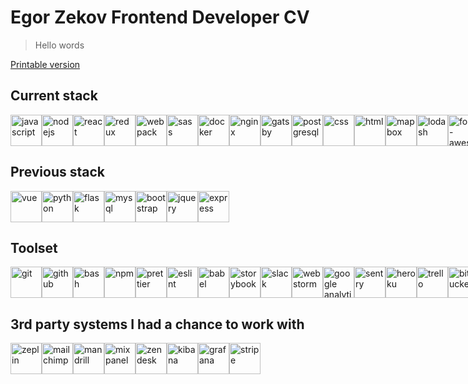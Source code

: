 # Egor Zekov Frontend Developer CV

> Hello words

[Printable version](https://gitprint.com/egorzekov/cv/blob/master/README.md)

## Current stack

<div style="display: flex;">
<img src="https://cdn.svgporn.com/logos/javascript.svg" alt="javascript" height="50" />
<img src="https://cdn.svgporn.com/logos/nodejs-icon.svg" alt="nodejs" height="50" />
<img src="https://cdn.svgporn.com/logos/react.svg" alt="react" height="50" />
<img src="https://cdn.svgporn.com/logos/redux.svg" alt="redux" height="50" />
<img src="https://cdn.svgporn.com/logos/webpack.svg" alt="webpack" height="50" />

<img src="https://cdn.svgporn.com/logos/sass.svg" alt="sass" height="50" />
<img src="https://cdn.svgporn.com/logos/docker.svg" alt="docker" height="50" />
<img src="https://quiksite.com/wp-content/uploads/2016/09/Nginx-Logo-02.png" alt="nginx" height="50" />
<a href="https://www.gatsbyjs.org/" target="_blank">
<img src="https://cdn.svgporn.com/logos/gatsby.svg" alt="gatsby" height="50" />
</a>
<a href="https://www.postgresql.org/" target="_blank">
<img src="https://cdn.svgporn.com/logos/postgresql.svg" alt="postgresql" height="50" />
</a>

<img src="https://cdn.svgporn.com/logos/css-3.svg" alt="css" height="50" />
<img src="https://cdn.svgporn.com/logos/html-5.svg" alt="html" height="50" />
<a href="https://www.mapbox.com/" target="_blank">
<img src="https://cdn.svgporn.com/logos/mapbox.svg" alt="mapbox" height="50" />
</a>
<a href="https://lodash.com/" target="_blank">
<img src="https://cdn.svgporn.com/logos/lodash.svg" alt="lodash" height="50" />
</a>
<a href="https://fontawesome.com/" target="_blank">
<img src="https://cdn.svgporn.com/logos/font-awesome.svg" alt="font-awesome" height="50" />
</a>

<a href="https://momentjs.com/" target="_blank">
<img src="https://cdn.svgporn.com/logos/momentjs.svg" alt="momentjs" height="50" />
</a>
<a href="https://postcss.org/" target="_blank">
<img src="https://cdn.svgporn.com/logos/postcss.svg" alt="postcss" height="50" />
</a>
<img src="https://assets.getpop.org/wp-content/plugins/getpop-processors/img/documentation/logos/handlebars.png" alt="handlebars" height="50" />
</div>

## Previous stack

<div style="display: flex;">
<img src="https://cdn.svgporn.com/logos/vue.svg" alt="vue" height="50" />
<img src="https://cdn.svgporn.com/logos/python.svg" alt="python" height="50" />
<img src="https://cdn.svgporn.com/logos/flask.svg" alt="flask" height="50" />
<img src="https://cdn.svgporn.com/logos/mysql.svg" alt="mysql" height="50" />
<img src="https://cdn.svgporn.com/logos/bootstrap.svg" alt="bootstrap" height="50" />
<img src="https://cdn.svgporn.com/logos/jquery.svg" alt="jquery" height="50" />
<img src="https://cdn.svgporn.com/logos/express.svg" alt="express" height="50" />
</div>

## Toolset

<div style="display: flex;">
<img src="https://cdn.svgporn.com/logos/git-icon.svg" alt="git" height="50" />
<img src="https://cdn.svgporn.com/logos/github-icon.svg" alt="github" height="50" />
<img src="https://cdn.svgporn.com/logos/terminal.svg" alt="bash" height="50" />
<img src="https://cdn.svgporn.com/logos/npm.svg" alt="npm" height="50" />
<a href="https://prettier.io/" target="_blank">
<img src="https://cdn.svgporn.com/logos/prettier.svg" alt="prettier" height="50" />
</a>
<a href="https://eslint.org/" target="_blank">
<img src="https://cdn.svgporn.com/logos/eslint.svg" alt="eslint" height="50" />
</a>
<img src="https://cdn.svgporn.com/logos/babel.svg" alt="babel" height="50" />
<a href="https://storybook.js.org/" target="_blank">
<img src="https://cdn.svgporn.com/logos/storybook-icon.svg" alt="storybook" height="50" />
</a>
<img src="https://cdn.svgporn.com/logos/slack-icon.svg" alt="slack" height="50" />
<img src="https://cdn.svgporn.com/logos/webstorm.svg" alt="webstorm" height="50" />
<a href="https://marketingplatform.google.com/about/analytics/?hl=en_GB" target="_blank">
<img src="https://www.searchpng.com/wp-content/uploads/2019/02/Google-Analytics-Logo-PNG-715x715.png" alt="google analytics" height="50" />
</a>
<a href="https://sentry.io/welcome/" target="_blank">
<img src="https://cdn.svgporn.com/logos/sentry.svg" alt="sentry" height="50" />
</a>
<img src="https://cdn.svgporn.com/logos/heroku.svg" alt="heroku" height="50" />
<a href="https://trello.com" target="_blank">
<img src="https://cdn.svgporn.com/logos/trello.svg" alt="trello" height="50" />
</a>
<a href="https://bitbucket.org/product" target="_blank">
<img src="https://cdn.svgporn.com/logos/bitbucket.svg" alt="bitbucket" height="50" />
</a>
<a href="https://www.atlassian.com/software/jira" target="_blank">
<img src="https://cdn.svgporn.com/logos/jira.svg" alt="jira" height="50" />
</a>
<img src="https://cdn.svgporn.com/logos/macosx.svg" alt="macosx" height="50" />
<a href="https://www.browserstack.com/" target="_blank">
<img src="https://cdn.svgporn.com/logos/browserstack.svg" alt="browserstack" height="50" />
</a>
<a href="https://surge.sh/" target="_blank">
<img src="https://cdn.svgporn.com/logos/surge.svg" alt="surge" height="50" />
</a>
<a href="https://www.charlesproxy.com/" target="_blank">
<img src="https://davidwalsh.name/demo/charlesproxyicon.svg" alt="charles proxy" height="50" />
</a>
</div>

## 3rd party systems I had a chance to work with

<div style="display: flex;">
<a href="https://zeplin.io/" target="_blank">
<img src="https://slack-files2.s3-us-west-2.amazonaws.com/avatars/2015-12-15/16747560928_3330dc995a8453913308_512.png" alt="zeplin" height="50" />
</a>
<a href="https://mailchimp.com/" target="_blank">
<img src="https://cdn.svgporn.com/logos/mailchimp-freddie.svg" alt="mailchimp" height="50" />
</a>
<a href="https://mandrill.com/" target="_blank">
<img src="https://cdn.svgporn.com/logos/mandrill.svg" alt="mandrill" height="50" />
</a>
<a href="https://mixpanel.com/" target="_blank">
<img src="https://cdn.svgporn.com/logos/mixpanel.svg" alt="mixpanel" height="50" />
</a>
<a href="https://www.zendesk.com/" target="_blank">
<img src="https://cdn.svgporn.com/logos/zendesk.svg" alt="zendesk" height="50" />
</a>
<a href="https://www.elastic.co/products/kibana" target="_blank">
<img src="https://cdn.svgporn.com/logos/kibana.svg" alt="kibana" height="50" />
</a>
<a href="https://grafana.com/" target="_blank">
<img src="https://cdn.svgporn.com/logos/grafana.svg" alt="grafana" height="50" />
</a>
<a href="https://stripe.com/" target="_blank">
<img src="https://cdn.svgporn.com/logos/stripe.svg" alt="stripe" height="50" />
</a>
</div>
